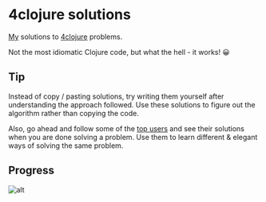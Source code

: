 4clojure solutions
===

[My](http://www.4clojure.com/user/prakhar1989) solutions to [4clojure](http://www.4clojure.com) problems.

Not the most idiomatic Clojure code, but what the hell - it works! :grinning:

## Tip 
Instead of copy / pasting solutions, try writing them yourself after understanding the approach followed. Use these solutions to figure out the algorithm rather than copying the code. 

Also, go ahead and follow some of the [top users](https://www.4clojure.com/users) and see their solutions when you are done solving a problem. Use them to learn different & elegant ways of solving the same problem.

## Progress 

![alt](http://dummyimage.com/150/ffffff/63B132.gif&text=101)
